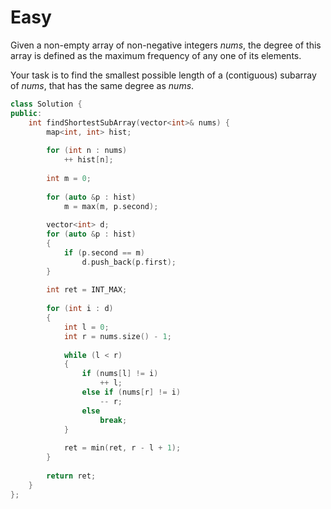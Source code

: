 # Easy

Given a non-empty array of non-negative integers $nums$, the degree of this array is defined as the maximum frequency of any one of its elements.

Your task is to find the smallest possible length of a (contiguous) subarray of $nums$, that has the same degree as $nums$.

```cpp
class Solution {
public:
    int findShortestSubArray(vector<int>& nums) {
        map<int, int> hist;
        
        for (int n : nums)
            ++ hist[n];
        
        int m = 0;
        
        for (auto &p : hist)
            m = max(m, p.second);
        
        vector<int> d;
        for (auto &p : hist)
        {
            if (p.second == m)
                d.push_back(p.first);
        }
        
        int ret = INT_MAX;
        
        for (int i : d)
        {
            int l = 0;
            int r = nums.size() - 1;
            
            while (l < r)
            {
                if (nums[l] != i)
                    ++ l;
                else if (nums[r] != i)
                    -- r;
                else
                    break;
            }
            
            ret = min(ret, r - l + 1);
        }
        
        return ret;
    }
};
```
